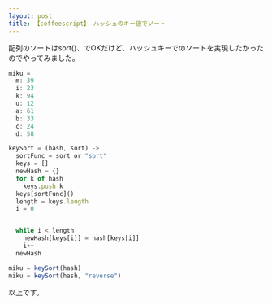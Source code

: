 ```yaml
---
layout: post
title: 【coffeescript】 ハッシュのキー値でソート
---
```



配列のソートはsort()、でOKだけど、ハッシュキーでのソートを実現したかったのでやってみました。  
  
```javascript
miku =
  m: 39
  i: 23
  k: 94
  u: 12
  a: 61
  b: 33
  c: 24
  d: 58

keySort = (hash, sort) ->
  sortFunc = sort or "sort"
  keys = []
  newHash = {}
  for k of hash
    keys.push k
  keys[sortFunc]()
  length = keys.length
  i = 0


  while i < length
    newHash[keys[i]] = hash[keys[i]]
    i++
  newHash

miku = keySort(hash)
miku = keySort(hash, "reverse")
```
  
以上です。
